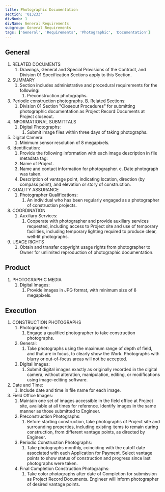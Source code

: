 ```yaml
---
title: Photographic Documentation
section: '013233'
divNumb: 1
divName: General Requirements
subgroup: General Requirements
tags: ['General', 'Requirements', 'Photographic', 'Documentation']
---
```


## General

1. RELATED DOCUMENTS
   1. Drawings, General and Special Provisions of the Contract, and Division 01 Specification Sections apply to this Section.
2. SUMMARY
   1. Section includes administrative and procedural requirements for the following:
      1. Preconstruction photographs.
3. Periodic construction photographs. B. Related Sections:
   1. Division 01 Section "Closeout Procedures" for submitting photographic documentation as Project Record Documents at Project closeout.
4. INFORMATIONAL SUBMITTALS
   1. Digital Photographs:
      1. Submit image files within three days of taking photographs.
5. Digital Camera:
   1. Minimum sensor resolution of 8 megapixels.
6. Identification:
   1. Provide the following information with each image description in file metadata tag:
   1. Name of Project.
   1. Name and contact information for photographer. c. Date photograph was taken.
   1. Description of vantage point, indicating location, direction (by compass point), and elevation or story of construction.
7. QUALITY ASSURANCE
   1. Photographer Qualifications:
      1. An individual who has been regularly engaged as a photographer of construction projects.
8. COORDINATION
   1. Auxiliary Services:
      1. Cooperate with photographer and provide auxiliary services requested, including access to Project site and use of temporary facilities, including temporary lighting required to produce clear, well-lit photographs.
9. USAGE RIGHTS
   1. Obtain and transfer copyright usage rights from photographer to Owner for unlimited reproduction of photographic documentation.

## Product

1. PHOTOGRAPHIC MEDIA
   1. Digital Images:
      1. Provide images in JPG format, with minimum size of 8 megapixels.

## Execution

1. CONSTRUCTION PHOTOGRAPHS
   1. Photographer:
      1. Engage a qualified photographer to take construction photographs.
   1. General:
      1. Take photographs using the maximum range of depth of field, and that are in focus, to clearly show the Work. Photographs with blurry or out-of-focus areas will not be accepted.
   1. Digital Images:
      1. Submit digital images exactly as originally recorded in the digital camera, without alteration, manipulation, editing, or modifications using image-editing software.
1. Date and Time:
   1. Include date and time in file name for each image.
1. Field Office Images:
   1. Maintain one set of images accessible in the field office at Project site, available at all times for reference. Identify images in the same manner as those submitted to Engineer.
   1. Preconstruction Photographs:
      1. Before starting construction, take photographs of Project site and surrounding properties, including existing items to remain during construction, from different vantage points, as directed by Engineer.
   1. Periodic Construction Photographs:
      1. Take photographs monthly, coinciding with the cutoff date associated with each Application for Payment. Select vantage points to show status of construction and progress since last photographs were taken.
   1. Final Completion Construction Photographs:
      1. Take color photographs after date of Completion for submission as Project Record Documents. Engineer will inform photographer of desired vantage points.
